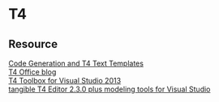 # T4


## Resource
[Code Generation and T4 Text Templates](https://msdn.microsoft.com/en-us/library/bb126445.aspx)   
[T4 Office blog](http://blogs.msdn.com/b/t4/archive/2013/08/29/what-s-new-in-t4-for-visual-studio-2013.aspx)  
[T4 Toolbox for Visual Studio 2013](https://visualstudiogallery.msdn.microsoft.com/791817a4-eb9a-4000-9c85-972cc60fd5aa)  
[tangible T4 Editor 2.3.0 plus modeling tools for Visual Studio](http://t4-editor.tangible-engineering.com/Download_T4Editor_Plus_ModelingTools.html)   

